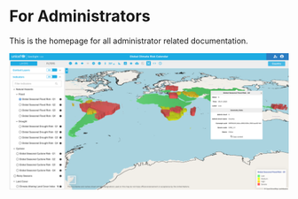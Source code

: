 [//]: # "GeoSight is UNICEF's geospatial web-based business intelligence platform."
[//]: # 
[//]: # "Contact : geosight-no-reply@unicef.org"
[//]: # 
[//]: # ".. note:: This program is free software; you can redistribute it and/or modify"
[//]: # "    it under the terms of the GNU Affero General Public License as published by"
[//]: # "    the Free Software Foundation; either version 3 of the License, or"
[//]: # "    (at your option) any later version."
[//]: # 
[//]: # "_author_ = 'irwan@kartoza.com'"
[//]: # "_date_ = '13/06/2023'"
[//]: # "_copyright_ = ('Copyright 2023, Unicef')"

# For Administrators
<!-- To Be Populated -->

This is the homepage for all administrator related documentation.

![Screenshot](../img/screenshot.png)
